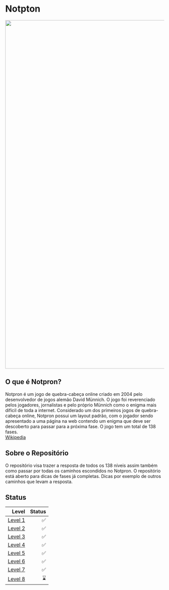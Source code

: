 # Notpton
<div align="center">
  <img src="https://hsto.org/getpro/habr/post_images/908/077/2ab/9080772aba984770c1dca950eba3c2a2.jpg" width="1100px">
</div>

## O que é Notpron?
Notpron é um jogo de quebra-cabeça online criado em 2004 pelo desenvolvedor de jogos alemão David Münnich. O jogo foi reverenciado pelos jogadores, jornalistas e pelo próprio Münnich como o enigma mais difícil de toda a internet. Considerado um dos primeiros jogos de quebra-cabeça online, Notpron possui um layout padrão, com o jogador sendo apresentado a uma página na web contendo um enigma que deve ser descoberto para passar para a próxima fase. O jogo tem um total de 138 fases.
<br>
<a href="https://pt.wikipedia.org/wiki/Notpron">Wikipedia</a>

## Sobre o Repositório
O repositório visa trazer a resposta de todos os 138 níveis assim também como passar por todas os caminhos escondidos no Notpron. O repositório está aberto para dicas de fases já completas. Dicas por exemplo de outros caminhos que levam a resposta.

## Status
| Level                                                       | Status  |
|------------------------------------------------------------:|--------:|
| <a href="https://pt.wikipedia.org/wiki/Notpron">Level 1</a> | ✅     |
| <a href="https://pt.wikipedia.org/wiki/Notpron">Level 2</a> | ✅     |
| <a href="https://pt.wikipedia.org/wiki/Notpron">Level 3</a> | ✅     |
| <a href="https://pt.wikipedia.org/wiki/Notpron">Level 4</a> | ✅     |
| <a href="https://pt.wikipedia.org/wiki/Notpron">Level 5</a> | ✅     |
| <a href="https://pt.wikipedia.org/wiki/Notpron">Level 6</a> | ✅     |
| <a href="https://pt.wikipedia.org/wiki/Notpron">Level 7</a> | ✅     |
| <a href="https://pt.wikipedia.org/wiki/Notpron">Level 8</a> | ⌛      |

